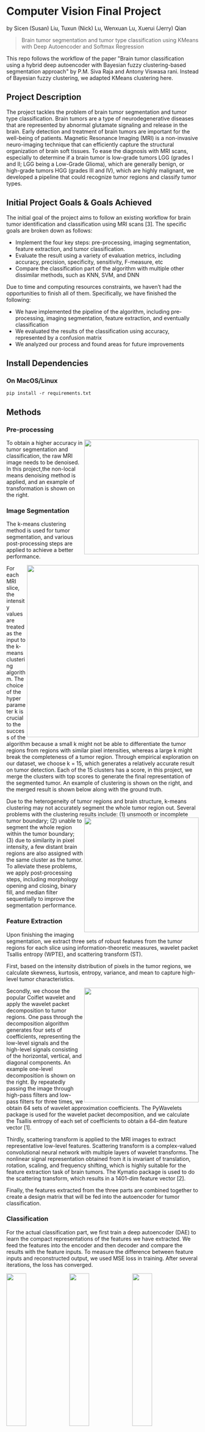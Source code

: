 # Computer Vision Final Project
by Sicen (Susan) Liu, Tuxun (Nick) Lu, Wenxuan Lu, Xuerui (Jerry) Qian

> Brain tumor segmentation and tumor type classification using KMeans with Deep Autoencoder and Softmax Regression

This repo follows the workflow of the paper "Brain tumor classification using a hybrid deep autoencoder with Bayesian fuzzy clustering-based segmentation approach" by P.M. Siva Raja and Antony Viswasa rani. Instead of Bayesian fuzzy clustering, we adapted KMeans clustering here.

## Project Description
The project tackles the problem of brain tumor segmentation and tumor type classification. Brain tumors are a type of neurodegenerative diseases that are represented by abnormal glutamate signaling and release in the brain. Early detection and treatment of brain tumors are important for the well-being of patients. Magnetic Resonance Imaging (MRI) is a non-invasive neuro-imaging technique that can efficiently capture the structural organization of brain soft tissues. To ease the diagnosis with MRI scans, especially to determine if a brain tumor is low-grade tumors LGG (grades I and II; LGG being a Low-Grade Glioma), which are generally benign, or high-grade tumors HGG (grades III and IV), which are highly malignant, we developed a pipeline that could recognize tumor regions and classify tumor types.

## Initial Project Goals & Goals Achieved
The initial goal of the project aims to follow an existing workflow for brain tumor identification and classification using MRI scans [3]. The specific goals are broken down as follows:
- Implement the four key steps: pre-processing, imaging segmentation, feature extraction, and tumor classification. 
- Evaluate the result using a variety of evaluation metrics, including accuracy, precision, specificity, sensitivity, F-measure, etc
- Compare the classification part of the algorithm with multiple other dissimilar methods, such as KNN, SVM, and DNN

Due to time and computing resources constraints, we haven’t had the opportunities to finish all of them. Specifically, we have finished the following:
- We have implemented the pipeline of the algorithm, including pre-processing, imaging segmentation, feature extraction, and eventually classification
- We evaluated the results of the classification using accuracy, represented by a confusion matrix
- We analyzed our process and found areas for future improvements

## Install Dependencies
### On MacOS/Linux
```
pip install -r requirements.txt
```

## Methods
### Pre-processing
 <img align="right" width="300" src="https://user-images.githubusercontent.com/41639441/208134935-14cc8237-cdb8-4c28-85f1-d3b07d1ad41e.png">To obtain a higher accuracy in tumor segmentation and classification, the raw MRI image needs to be denoised. In this project,the non-local means denoising method is applied, and an example of transformation is shown on the right.



### Image Segmentation
The k-means clustering method is used for tumor segmentation, and various post-processing steps are applied to achieve a better performance.

<img align="right" width="450" src="https://user-images.githubusercontent.com/41639441/208135613-9274bced-e316-4c54-8e43-9f68aa095216.png">For each MRI slice, the intensity values are treated as the input to the k-means clustering algorithm. The choice of the hyper parameter k is crucial to the success of the algorithm because a small k might not be able to differentiate the tumor regions from regions with similar pixel intensities, whereas a large k might break the completeness of a tumor region.  Through empirical exploration on our dataset, we choose k = 15, which generates a relatively accurate result on tumor detection. Each of the 15 clusters has a score, in this project, we merge the clusters with top scores to generate the final representation of  the segmented tumor. An example of clustering is shown on the right, and the merged result is shown below along with the ground truth.

Due to the heterogeneity of tumor regions and brain structure, k-means clustering may not accurately segment the whole tumor region out. Several problems with the clustering results include: (1) unsmooth or incomplete tumor boundary; <img align="right" width="300" src="https://user-images.githubusercontent.com/41639441/208135871-b4791878-94e3-4b39-9ffd-a3a9421bc5a1.png">(2) unable to segment the whole region within the tumor boundary; (3) due to similarity in pixel intensity, a few distant brain regions are also assigned with the same cluster as the tumor. To alleviate these problems, we apply post-processing steps, including morphology opening and closing, binary fill, and median filter sequentially to improve the segmentation performance.

### Feature Extraction
Upon finishing the imaging segmentation, we extract three sets of robust features from the tumor regions for each slice using information-theoretic measures, wavelet packet Tsallis entropy (WPTE), and scattering transform (ST). 

First, based on the intensity distribution of pixels in the tumor regions, we calculate skewness, kurtosis, entropy, variance, and mean to capture high-level tumor characteristics. 

<img align="right" width="300" src="https://user-images.githubusercontent.com/41639441/208137101-49d6a6be-db64-4cb3-ab22-c1957bc0108b.png">Secondly, we choose the popular Coiflet wavelet and apply the wavelet packet decomposition to tumor regions. One pass through the decomposition algorithm generates four sets of coefficients, representing the low-level signals and the high-level signals consisting of the horizontal, vertical, and diagonal components. An example one-level decomposition is shown on the right. By repeatedly passing the image through high-pass filters and low-pass filters for three times, we obtain 64 sets of wavelet approximation coefficients. The PyWavelets package is used for the wavelet packet decomposition, and we calculate the Tsallis entropy of each set of coefficients to obtain a 64-dim feature vector [1]. 

Thirdly, scattering transform is applied to the MRI images to extract representative low-level features. Scattering transform is a complex-valued convolutional neural network with multiple layers of wavelet transforms. The nonlinear signal representation obtained from it is invariant of translation, rotation, scaling, and frequency shifting, which is highly suitable for the feature extraction task of brain tumors. The Kymatio package is used to do the scattering transform, which results in a 1401-dim feature vector [2]. 

Finally, the features extracted from the three parts are combined together to create a design matrix that will be fed into the autoencoder for tumor classification.

### Classification
For the actual classification part, we first train a deep autoencoder (DAE) to learn the compact representations of the features we have extracted. We feed the features into the encoder and then decoder and compare the results with the feature inputs. To measure the difference between feature inputs and reconstructed output, we used MSE loss in training. After several iterations, the loss has converged.

<p float="middle">
  <img src="https://user-images.githubusercontent.com/41639441/208137737-8eec8d88-0297-4ac7-8c04-e7cc480bc44e.png" width="32%" />
  <img src="https://user-images.githubusercontent.com/41639441/208137739-8046f126-d315-4ec6-8687-081df02a2448.png" width="32%" /> 
  <img src="https://user-images.githubusercontent.com/41639441/208137765-2c632a35-3a06-405b-8429-1b7af04294e7.png" width="32%" />
</p>

We then feed the features into the encoder and classify the output with a Logistic Regression algorithm to determine if the tumor is LGG or HGG.

Meanwhile, we use Jaya optimization to optimize this regression. Using Jaya optimization rather than the standard Adam optimizer offers a multitude of benefits, the most obvious being speed and computational efficiency. Since Jaya is not a gradient descent algorithm, there is no need to calculate the partial derivative of the loss function, eliminating the vast majority of the computational time that Adam (or other popular optimizers) utilize. Another advantage is that Jaya optimization does not require the use of hyperparameters. This eliminates the need for hyperparameter experimentation and also reduces overall memory used in the entire network; if we had more time, we could’ve taken advantage of this and used various threading and/or parallel processing methodologies to reduce computation time by large factors. 

An under the radar benefit of Jaya optimization is that (if an optimal solution exists) Jaya optimization can find the optimal solution, it being the global solution, regardless of initial approximation. This is due to the fact that the lack of partial derivatives means that Jaya uses random (but direction-oriented and controlled) movements to find the global optimal solution by recording the best and worst solutions to shift in the appropriate direction. This means that there is no “wrongful” solution that Jaya can provide; a horrible initial approximation coupled with an un-ideal step size will just take longer to complete optimization.

### Known Limitations and Future Directions
This project could definitely benefit from more improvements. A list of possible future directions that we have realized are as follows:
- In the current project, we only ran the algorithm on one slice per subject. If more time/computing resources were available, we could run the algorithm on all 260 slices per subject to improve classification performance and gain a more subjective view about strengths and weaknesses of the model.
  - Optimize the efficiency of our model using techniques including (but not limited to): threading, parallel processing, mathematical optimization, c-ython, and better use of resource and computation allocation 
- Experiment with other auto-encoder structures
- Run PCA analysis on the features we got from feature extractions to determine dependencies
- Constructing a 3D model of the brain from the 260 slices allowing for (a potential) ICA analysis
- Try other classification algorithms other than logistic regression, such as reinforcement learning
- Identify different regions in a tumor
- Create a novel methodology (besides bias weighting) to solve dataset imbalances
- Construct a predictive model that can not only identify, but also predict from the early states (i.e. before the tumors is so large as it requires a surgical procedure for removal) whether LGG/HGG will develop

### Key Takeaways and Advice for Future Students/Instructors
Some key takeaways we have learned in this project are:
- Brain tumor detection and segmentation is a complex problem that requires the usage of multiple methods to achieve a reasonable good performance
- Sometimes over complicated methods result in worse outcomes
- During pre/post-processing it is possible to over-process the image, resulting in loss of valuable information
- Low accuracy rates should not be a cause to lose motivation, as sometimes just tinkering with hyperparameters can lead to a huge jump in accuracy

For students who would be interested in taking this class or future instructors:
- Definitely start early or rent out a GPU as training without a GPU could take virtually forever
- Don’t be restrained by a state-of-art implementation, always feel free to experiment with any idea that you have
- Understand the mechanism behind popular packages (especially in image classification) as then one can tailor by customizing (custom writing) adjustments to a specific dataset and methodology
- Don’t be overwhelmed by the plentitude of possible ways to process image, as each has their own advantages and disadvantages; choose the one that is most suitable, which isn’t always the most popular method

### Reference
[1] Lee, G., Gommers, R., Waselewski, F., Wohlfahrt, K., & O'Leary, A. (2019). PyWavelets: A Python package for wavelet analysis. Journal of Open Source Software, 4(36), 1237.

[2] Andreux, M., Angles, T., Exarchakis, G., Leonarduzzi, R., Rochette, G., Thiry, L., ... & Eickenberg, M. (2020). Kymatio: Scattering Transforms in Python. J. Mach. Learn. Res., 21(60), 1-6.

[3] Raja, P. S. (2020). Brain tumor classification using a hybrid deep autoencoder with Bayesian fuzzy clustering-based segmentation approach. Biocybernetics and Biomedical Engineering, 40(1), 440-453.
